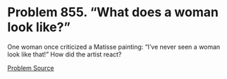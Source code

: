 # Problem 855. “What does a woman look like?”

One woman once criticized a Matisse painting: “I’ve never seen a woman look like that!” How did the artist react?

[Problem Source](https://www.trizland.ru/tasks/1693/)